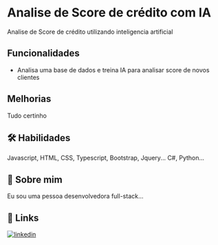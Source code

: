 
# Analise de Score de crédito com IA

Analise de Score de crédito utilizando inteligencia artificial





## Funcionalidades

- Analisa uma base de dados e treina IA para analisar score de novos clientes
## Melhorias

Tudo certinho


## 🛠 Habilidades
Javascript, HTML, CSS, Typescript, Bootstrap, Jquery...
C#, Python...


## 🚀 Sobre mim
Eu sou uma pessoa desenvolvedora full-stack...


## 🔗 Links

[![linkedin](https://img.shields.io/badge/linkedin-0A66C2?style=for-the-badge&logo=linkedin&logoColor=white)](https://www.linkedin.com/in/rodrigopresidati/)


